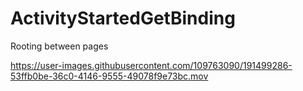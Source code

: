 # ActivityStartedGetBinding
Rooting between pages


https://user-images.githubusercontent.com/109763090/191499286-53ffb0be-36c0-4146-9555-49078f9e73bc.mov




